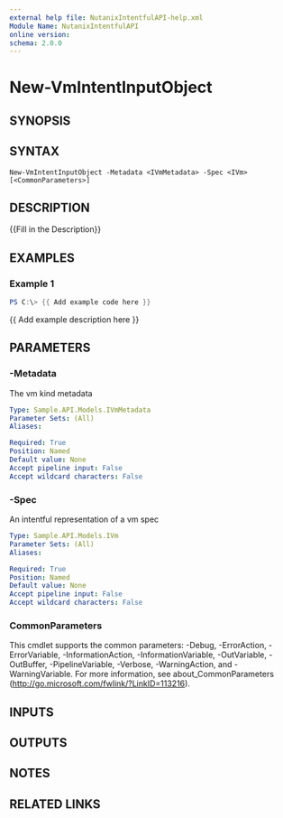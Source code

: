 ```yaml
---
external help file: NutanixIntentfulAPI-help.xml
Module Name: NutanixIntentfulAPI
online version:
schema: 2.0.0
---
```


# New-VmIntentInputObject

## SYNOPSIS

## SYNTAX

```
New-VmIntentInputObject -Metadata <IVmMetadata> -Spec <IVm> [<CommonParameters>]
```

## DESCRIPTION
{{Fill in the Description}}

## EXAMPLES

### Example 1
```powershell
PS C:\> {{ Add example code here }}
```

{{ Add example description here }}

## PARAMETERS

### -Metadata
The vm kind metadata

```yaml
Type: Sample.API.Models.IVmMetadata
Parameter Sets: (All)
Aliases:

Required: True
Position: Named
Default value: None
Accept pipeline input: False
Accept wildcard characters: False
```

### -Spec
An intentful representation of a vm spec

```yaml
Type: Sample.API.Models.IVm
Parameter Sets: (All)
Aliases:

Required: True
Position: Named
Default value: None
Accept pipeline input: False
Accept wildcard characters: False
```

### CommonParameters
This cmdlet supports the common parameters: -Debug, -ErrorAction, -ErrorVariable, -InformationAction, -InformationVariable, -OutVariable, -OutBuffer, -PipelineVariable, -Verbose, -WarningAction, and -WarningVariable. For more information, see about_CommonParameters (http://go.microsoft.com/fwlink/?LinkID=113216).

## INPUTS

## OUTPUTS

## NOTES

## RELATED LINKS
